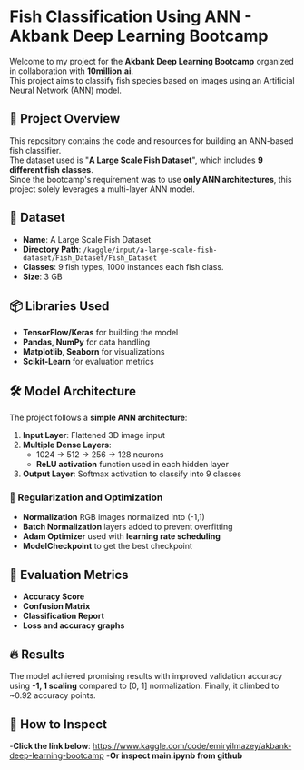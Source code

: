 # Fish Classification Using ANN - Akbank Deep Learning Bootcamp

Welcome to my project for the **Akbank Deep Learning Bootcamp** organized in collaboration with **10million.ai**.  
This project aims to classify fish species based on images using an Artificial Neural Network (ANN) model.

## 📑 Project Overview
This repository contains the code and resources for building an ANN-based fish classifier.  
The dataset used is "**A Large Scale Fish Dataset**", which includes **9 different fish classes**.  
Since the bootcamp's requirement was to use **only ANN architectures**, this project solely leverages a multi-layer ANN model.

## 📂 Dataset
- **Name**: A Large Scale Fish Dataset  
- **Directory Path**: `/kaggle/input/a-large-scale-fish-dataset/Fish_Dataset/Fish_Dataset`  
- **Classes**: 9 fish types, 1000 instances each fish class.
- **Size**: 3 GB

## 📦 Libraries Used
- **TensorFlow/Keras** for building the model
- **Pandas, NumPy** for data handling
- **Matplotlib, Seaborn** for visualizations
- **Scikit-Learn** for evaluation metrics

## 🛠 Model Architecture
The project follows a **simple ANN architecture**:
1. **Input Layer**: Flattened 3D image input
2. **Multiple Dense Layers**: 
   - 1024 → 512 → 256 → 128 neurons  
   - **ReLU activation** function used in each hidden layer
3. **Output Layer**: Softmax activation to classify into 9 classes

### 🔧 Regularization and Optimization
- **Normalization** RGB images normalized into (-1,1)
- **Batch Normalization** layers added to prevent overfitting
- **Adam Optimizer** used with **learning rate scheduling**
- **ModelCheckpoint** to get the best checkpoint

## 📝 Evaluation Metrics
- **Accuracy Score**
- **Confusion Matrix**
- **Classification Report**
- **Loss and accuracy graphs**

## 🔥 Results
The model achieved promising results with improved validation accuracy using **-1, 1 scaling** compared to [0, 1] normalization.
Finally, it climbed to ~0.92 accuracy points.

## 🚀 How to Inspect
-**Click the link below**: https://www.kaggle.com/code/emiryilmazey/akbank-deep-learning-bootcamp
-**Or inspect main.ipynb from github**
